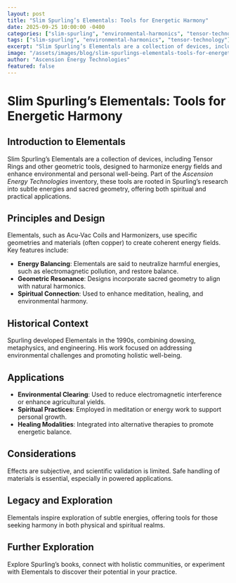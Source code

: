 ```yaml
---
layout: post
title: "Slim Spurling’s Elementals: Tools for Energetic Harmony"
date: 2025-09-25 10:00:00 -0400
categories: ["slim-spurling", "environmental-harmonics", "tensor-technology"]
tags: ["slim-spurling", "environmental-harmonics", "tensor-technology"]
excerpt: "Slim Spurling’s Elementals are a collection of devices, including Tensor Rings and other geometric tools, designed to harmonize energy fields and enhance environmental and personal well-being. Part of the *Ascension Energy Technologies* inventory, these tools are rooted in Spurling’s research into subtle energies and sacred geometry, offering both spiritual and practical applications"
image: "/assets/images/blog/slim-spurlings-elementals-tools-for-energetic-harmony-hero.jpg"
author: "Ascension Energy Technologies"
featured: false
---
```


# Slim Spurling’s Elementals: Tools for Energetic Harmony

## Introduction to Elementals
Slim Spurling’s Elementals are a collection of devices, including Tensor Rings and other geometric tools, designed to harmonize energy fields and enhance environmental and personal well-being. Part of the *Ascension Energy Technologies* inventory, these tools are rooted in Spurling’s research into subtle energies and sacred geometry, offering both spiritual and practical applications.

## Principles and Design
Elementals, such as Acu-Vac Coils and Harmonizers, use specific geometries and materials (often copper) to create coherent energy fields. Key features include:
- **Energy Balancing**: Elementals are said to neutralize harmful energies, such as electromagnetic pollution, and restore balance.
- **Geometric Resonance**: Designs incorporate sacred geometry to align with natural harmonics.
- **Spiritual Connection**: Used to enhance meditation, healing, and environmental harmony.

## Historical Context
Spurling developed Elementals in the 1990s, combining dowsing, metaphysics, and engineering. His work focused on addressing environmental challenges and promoting holistic well-being.

## Applications
- **Environmental Clearing**: Used to reduce electromagnetic interference or enhance agricultural yields.
- **Spiritual Practices**: Employed in meditation or energy work to support personal growth.
- **Healing Modalities**: Integrated into alternative therapies to promote energetic balance.

## Considerations
Effects are subjective, and scientific validation is limited. Safe handling of materials is essential, especially in powered applications.

## Legacy and Exploration
Elementals inspire exploration of subtle energies, offering tools for those seeking harmony in both physical and spiritual realms.

## Further Exploration
Explore Spurling’s books, connect with holistic communities, or experiment with Elementals to discover their potential in your practice.